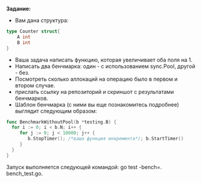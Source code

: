 **Задание:**
- Вам дана структура:
```go
type Counter struct{
	A int
	B int
}
```
- Ваша задача написать функцию, которая увеличивает оба поля на 1.
- Написать два бенчмарка: один - с использованием sync.Pool, другой - без.
- Посмотреть сколько аллокаций на операцию было в первом и втором случае.
- прислать ссылку на репозиторий и скриншот с результатами бенчмарков.
- Шаблон бенчмарка (с ними вы еще познакомитесь подробнее) выглядит следующим образом:
```go
func BenchmarkWithoutPool(b *testing.B) {
  for i := 0; i < b.N; i++ {
     for j := 0; j < 10000; j++ {
        b.StopTimer(); /*ваша функция инкремента*/; b.StartTimer()
     }
  }
}
```
Запуск выполняется следующей командой: go test -bench=. bench_test.go.

